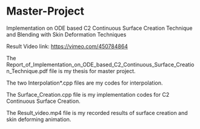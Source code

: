 # Master-Project
Implementation on ODE based C2 Continuous Surface Creation Technique and Blending with Skin Deformation Techniques

Result Video link:
https://vimeo.com/450784864

The Report_of_Implementation_on_ODE_based_C2_Continuous_Surface_Creation_Technique.pdf file is my thesis for master project.

The two Interpolation*.cpp files are my codes for interpolation.

The Surface_Creation.cpp file is my implementation codes for C2 Continuous Surface Creation.

The Result_video.mp4 file is my recorded results of surface creation and skin deforming animation.

